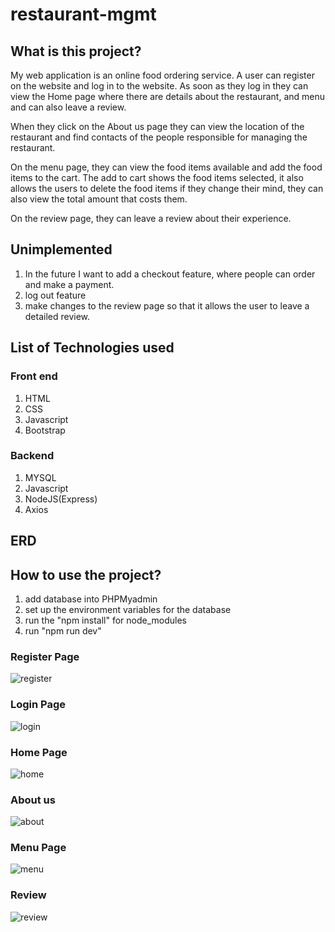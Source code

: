 # restaurant-mgmt

## What is this project?

My web application is an online food ordering service. A user can register on the website and log in to the website.
As soon as they log in they can view the Home page where there are details about the restaurant, and menu and can also leave a review.

When they click on the About us page they can view the location of the restaurant and find contacts of the people responsible for managing the restaurant.

On the menu page, they can view the food items available and add the food items to the cart. The add to cart shows the food items selected, it also allows the users to delete the food items if they change their mind, they can also view the total amount that costs them.

On the review page, they can leave a review about their experience.

## Unimplemented

1. In the future I want to add a checkout feature, where people can order and make a payment.
2. log out feature 
3. make changes to the review page so that it allows the user to leave a detailed review.

## List of Technologies used

### Front end
1. HTML
2. CSS
3. Javascript
4. Bootstrap

### Backend
1. MYSQL
2. Javascript
3. NodeJS(Express)
4. Axios

## ERD 



## How to use the project?
1. add database into PHPMyadmin
2. set up the environment variables for the database
3. run the "npm install" for node_modules
4. run "npm run dev"

### Register Page

![register](https://user-images.githubusercontent.com/103955756/168896472-ac29ef1a-998c-444c-8b74-a144f6a2a00a.png)

### Login Page

![login](https://user-images.githubusercontent.com/103955756/168896550-c641802a-b675-49b1-96cf-2d53563b9164.png)

### Home Page

![home](https://user-images.githubusercontent.com/103955756/168896608-4166a75c-3edc-44fb-923f-2662e33ad6ea.png)

### About us

![about](https://user-images.githubusercontent.com/103955756/168897307-7538671f-525e-403b-affa-1ee62ca1f832.png)

### Menu Page

![menu](https://user-images.githubusercontent.com/103955756/168896665-39961c77-d13e-42a6-af33-6629cb9c7e9a.png)

### Review 

![review](https://user-images.githubusercontent.com/103955756/168896720-3bb72498-59af-428c-890c-fc17ac2cd096.png)





